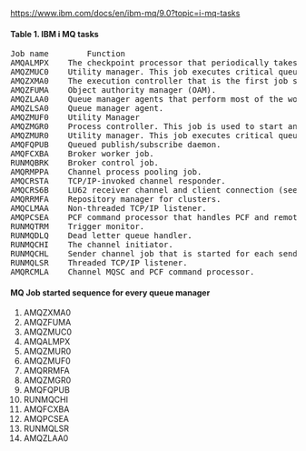 https://www.ibm.com/docs/en/ibm-mq/9.0?topic=i-mq-tasks
<h4>Table 1. IBM i MQ tasks</h4>
<pre>
Job name        Function
AMQALMPX	The checkpoint processor that periodically takes journal checkpoints.
AMQZMUC0	Utility manager. This job executes critical queue manager utilities, for example the journal chain manager.
AMQZXMA0	The execution controller that is the first job started by the queue manager. It handles MQCONN requests, and starts agent processes to process IBM MQ API calls.
AMQZFUMA	Object authority manager (OAM).
AMQZLAA0	Queue manager agents that perform most of the work for applications that connect to the queue manager using MQCNO_STANDARD_BINDING.
AMQZLSA0	Queue manager agent.
AMQZMUF0	Utility Manager
AMQZMGR0	Process controller. This job is used to start and manage listeners and services.
AMQZMUR0	Utility manager. This job executes critical queue manager utilities, for example the journal chain manager.
AMQFQPUB	Queued publish/subscribe daemon.
AMQFCXBA	Broker worker job.
RUNMQBRK	Broker control job.
AMQRMPPA	Channel process pooling job.
AMQCRSTA	TCP/IP-invoked channel responder.
AMQCRS6B	LU62 receiver channel and client connection (see note).
AMQRRMFA	Repository manager for clusters.
AMQCLMAA	Non-threaded TCP/IP listener.
AMQPCSEA	PCF command processor that handles PCF and remote administration requests.
RUNMQTRM	Trigger monitor.
RUNMQDLQ	Dead letter queue handler.
RUNMQCHI	The channel initiator.
RUNMQCHL	Sender channel job that is started for each sender channel.
RUNMQLSR	Threaded TCP/IP listener.
AMQRCMLA	Channel MQSC and PCF command processor.
</pre>
<h4>MQ Job started sequence for every queue manager</h4>
<ol>
<li>AMQZXMA0</li>
<li>AMQZFUMA</li>
<li>AMQZMUC0</li>
<li>AMQALMPX</li>
<li>AMQZMUR0</li>
<li>AMQZMUF0</li>
<li>AMQRRMFA</li>
<li>AMQZMGR0</li>
<li>AMQFQPUB</li>
<li>RUNMQCHI</li>
<li>AMQFCXBA</li>
<li>AMQPCSEA</li>
<li>RUNMQLSR</li>
<li>AMQZLAA0</li>
</ol>
